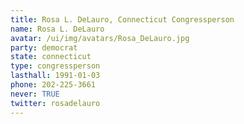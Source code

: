 ```yaml
---
title: Rosa L. DeLauro, Connecticut Congressperson
name: Rosa L. DeLauro
avatar: /ui/img/avatars/Rosa_DeLauro.jpg
party: democrat
state: connecticut
type: congressperson
lasthall: 1991-01-03
phone: 202-225-3661
never: TRUE
twitter: rosadelauro
---
```

